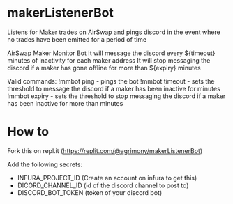 # makerListenerBot
Listens for Maker trades on AirSwap and pings discord in the event where no trades have been emitted for a period of time

AirSwap Maker Monitor Bot
It will message the discord every ${timeout} minutes of inactivity for each maker address
It will stop messaging the discord if a maker has gone offline for more than ${expiry} minutes

Valid commands:
!mmbot ping - pings the bot
!mmbot timeout <timeout> - sets the threshold to message the discord if a maker has been inactive for <timeout> minutes
!mmbot expiry <expiry> - sets the threshold to stop messaging the discord if a maker has been inactive for more than <expiry> minutes

# How to
Fork this on repl.it (https://replit.com/@agrimony/makerListenerBot)

Add the following secrets:

- INFURA_PROJECT_ID (Create an account on infura to get this)
- DICORD_CHANNEL_ID (id of the discord channel to post to)
- DISCORD_BOT_TOKEN (token of your discord bot)
